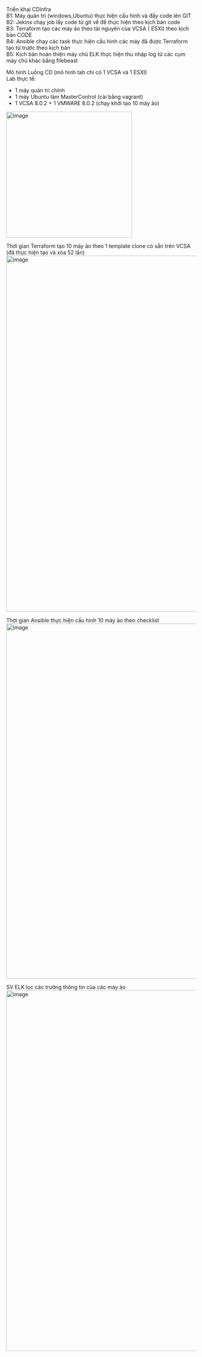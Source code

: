 Triển khai CDinfra  
B1: Máy quản trị (windows,Ubuntu) thực hiện cấu hình và đẩy code lên GIT  
B2: Jekins chạy job lấy code từ git về để thực hiện theo kịch bản code  
B3: Terraform tạo các máy ảo theo tài nguyên của VCSA ( ESXI) theo kịch bản CODE  
B4: Ansible chạy các task thực hiện cấu hình các máy đã được Terraform tạo từ trước theo kịch bản  
B5: Kịch bản hoàn thiện máy chủ ELK thực hiện thu nhập log từ các cụm máy chủ khác bằng filebeast  

Mô hình Luồng CD (mô hình tab chỉ có 1 VCSA và 1 ESXI)  
Lab thực tế:
- 1 máy quản trị chính 
- 1 máy Ubuntu làm MasterControl (cài bằng vagrant)
- 1 VCSA 8.0.2 + 1 VMWARE 8.0.2 (chạy khởi tạo 10 máy ảo)
<img width="334" alt="image" src="https://github.com/Tung-1991/cd_infra/assets/63487060/e0ffbdaa-35a2-4cf2-917d-703a3b859ea3">


Thời gian  Terraform tạo 10 máy ảo theo 1 template clone có sẵn trên VCSA (đã thực hiện tạo và xóa 52 lần)
<img width="945" alt="image" src="https://github.com/Tung-1991/cd_infraVCBS/assets/63487060/d2a3306c-eda8-4807-b057-46271d3c455f">  

Thời gian Ansible thực hiện cấu hình 10 máy ảo theo checklist
<img width="942" alt="image" src="https://github.com/Tung-1991/cd_infraVCBS/assets/63487060/dac1a158-5d51-48c5-a73a-ff4f45246aa1">  

SV ELK lọc các trường thông tin của các máy ảo
<img width="957" alt="image" src="https://github.com/Tung-1991/cd_infra/assets/63487060/692b9666-7bb1-4df7-b26a-d80090bc84ea">





